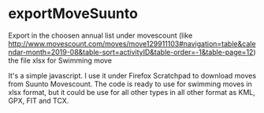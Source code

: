 # exportMoveSuunto
Export in the choosen annual list under movescount (like http://www.movescount.com/moves/move129911103#navigation=table&calendar-month=2019-08&table-sort=activityID&table-order=-1&table-page=12) the file xlsx for Swimming move

It's a simple javascript.
I use it under Firefox Scratchpad to download moves from Suunto Movescount.
The code is ready to use for swimming moves in xlsx format, but it could be use for all other types in all other format as KML, GPX, FIT and TCX.
